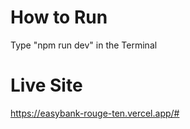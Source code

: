 # How to Run 

Type "npm run dev" in the Terminal 

# Live Site 

https://easybank-rouge-ten.vercel.app/#
